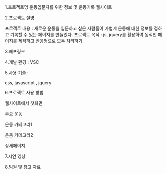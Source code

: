 1.프로젝트명
운동입문자를 위한 정보 및 운동기록 웹사이트

2.프로젝트 설명

프로젝트 내용 : 새로운 운동을 입문하고 싶은 사람들이 가볍게 운동에 대한 정보를 접하고 기록할 수 있는 페이지를 만들었다.
프로젝트 목적 : js, jquery를 활용하여 동적인 페이지를 제작하고 반응형으로 모두 처리하기


3.배포링크

4.개발 환경 : VSC

5.사용 기술 : 

css, javascript , jquery

6.프로젝트 사용 방법

  웹사이트에서 첫화면

  주요 운동

  운동 카테고리1

  운동 카테고리2

  상세페이지
  
7.시연 영상

8.팀원 및 참고 자료
  
